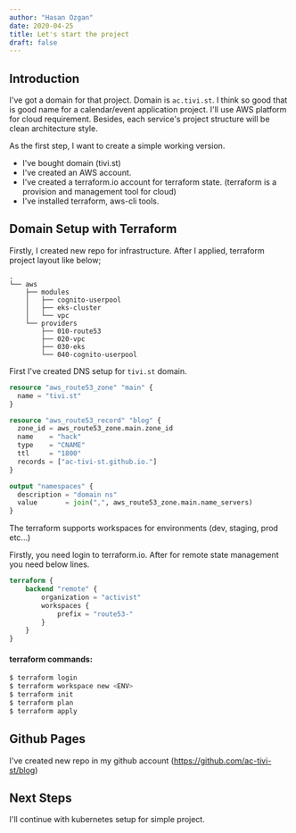 ```yaml
---
author: "Hasan Ozgan"
date: 2020-04-25
title: Let's start the project
draft: false
---
```


## Introduction

I've got a domain for that project. Domain is `ac.tivi.st`. I think so good that is good name for a calendar/event application project.
I'll use AWS platform for cloud requirement. Besides, each service's project structure will be clean architecture style.

As the first step, I want to create a simple working version.

- I've bought domain (tivi.st)
- I've created an AWS account.
- I've created a terraform.io account for terraform state. (terraform is a provision and management tool for cloud)
- I've installed terraform, aws-cli tools.


## Domain Setup with Terraform

Firstly, I created new repo for infrastructure. After I applied, terraform project layout like below;

```
.
└── aws
    ├── modules
    │   ├── cognito-userpool
    │   ├── eks-cluster
    │   └── vpc
    └── providers
        ├── 010-route53
        ├── 020-vpc
        ├── 030-eks
        └── 040-cognito-userpool
```

First I've created DNS setup for `tivi.st` domain.

```terraform
resource "aws_route53_zone" "main" {
  name = "tivi.st"
}

resource "aws_route53_record" "blog" {
  zone_id = aws_route53_zone.main.zone_id
  name    = "hack"
  type    = "CNAME"
  ttl     = "1800"
  records = ["ac-tivi-st.github.io."]
}

output "namespaces" {
  description = "domain ns"
  value       = join(",", aws_route53_zone.main.name_servers)
}
```

The terraform supports workspaces for environments (dev, staging, prod etc...)

Firstly, you need login to terraform.io. After for remote state management you need below lines.

```terraform
terraform {
    backend "remote" {
        organization = "activist"
        workspaces {
            prefix = "route53-"
        }
    }
}
```

#### terraform commands:

```bash
$ terraform login
$ terraform workspace new <ENV>
$ terraform init
$ terraform plan
$ terraform apply
```

## Github Pages

I've created new repo in my github account (https://github.com/ac-tivi-st/blog)

## Next Steps

I'll continue with kubernetes setup for simple project.
